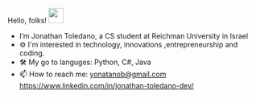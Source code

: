 Hello, folks! <img src="https://raw.githubusercontent.com/MartinHeinz/MartinHeinz/master/wave.gif" width="30px">
-    I’m Jonathan Toledano, a CS student at Reichman University in Israel
- ⚙️  I'm interested in technology, innovations ,entrepreneurship and coding.
- 🛠 My go to languges: Python, C#, Java
- 📫 How to reach me:
    yonatanob@gmail.com 
    https://www.linkedin.com/in/jonathan-toledano-dev/

<!---
yonatanob/yonatanob is a ✨ special ✨ repository because its `README.md` (this file) appears on your GitHub profile.
You can click the Preview link to take a look at your changes.
--->

